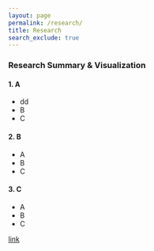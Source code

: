 ```yaml
---
layout: page
permalink: /research/
title: Research
search_exclude: true
---
```


### Research Summary & Visualization

#### 1. A
- dd
- B
- C 

#### 2. B
- A
- B
- C 

#### 3. C
- A
- B
- C 

[link]("https://jihoyeo.notion.site/Etc-VSCode-6bfd112e2dbf4465afcbfe4c57ae4154")



